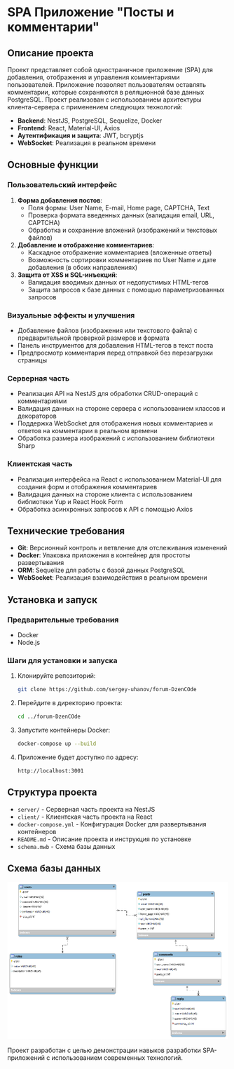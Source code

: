 # SPA Приложение "Посты и комментарии"

## Описание проекта

Проект представляет собой одностраничное приложение (SPA) для добавления, отображения и управления комментариями пользователей. Приложение позволяет пользователям оставлять комментарии, которые сохраняются в реляционной базе данных PostgreSQL. Проект реализован с использованием архитектуры клиента-сервера с применением следующих технологий:

- **Backend**: NestJS, PostgreSQL, Sequelize, Docker
- **Frontend**: React, Material-UI, Axios
- **Аутентификация и защита**: JWT, bcryptjs
- **WebSocket**: Реализация в реальном времени

## Основные функции

### Пользовательский интерфейс

1. **Форма добавления постов**:
   - Поля формы: User Name, E-mail, Home page, CAPTCHA, Text
   - Проверка формата введенных данных (валидация email, URL, CAPTCHA)
   - Обработка и сохранение вложений (изображений и текстовых файлов)
2. **Добавление и отображение комментариев**:
   - Каскадное отображение комментариев (вложенные ответы)
   - Возможность сортировки комментариев по User Name и дате добавления (в обоих направлениях)
3. **Защита от XSS и SQL-инъекций**:
   - Валидация вводимых данных от недопустимых HTML-тегов
   - Защита запросов к базе данных с помощью параметризованных запросов

### Визуальные эффекты и улучшения

- Добавление файлов (изображения или текстового файла) с предварительной проверкой размеров и формата
- Панель инструментов для добавления HTML-тегов в текст поста
- Предпросмотр комментария перед отправкой без перезагрузки страницы

### Серверная часть

- Реализация API на NestJS для обработки CRUD-операций с комментариями
- Валидация данных на стороне сервера с использованием классов и декораторов
- Поддержка WebSocket для отображения новых комментариев и ответов на комментарии в реальном времени
- Обработка размера изображений с использованием библиотеки Sharp

### Клиентская часть

- Реализация интерфейса на React с использованием Material-UI для создания форм и отображения комментариев
- Валидация данных на стороне клиента с использованием библиотеки Yup и React Hook Form
- Обработка асинхронных запросов к API с помощью Axios

## Технические требования

- **Git**: Версионный контроль и ветвление для отслеживания изменений
- **Docker**: Упаковка приложения в контейнер для простоты развертывания
- **ORM**: Sequelize для работы с базой данных PostgreSQL
- **WebSocket**: Реализация взаимодействия в реальном времени

## Установка и запуск

### Предварительные требования

- Docker
- Node.js

### Шаги для установки и запуска

1. Клонируйте репозиторий:

   ```bash
   git clone https://github.com/sergey-uhanov/forum-DzenCOde
   ```

2. Перейдите в директорию проекта:

   ```bash
   cd ../forum-DzenCOde
   ```

3. Запустите контейнеры Docker:

   ```bash
   docker-compose up --build
   ```

4. Приложение будет доступно по адресу:
   ```plaintext
   http://localhost:3001
   ```

## Структура проекта

- `server/` - Серверная часть проекта на NestJS
- `client/` - Клиентская часть проекта на React
- `docker-compose.yml` - Конфигурация Docker для развертывания контейнеров
- `README.md` - Описание проекта и инструкция по установке
- `schema.mwb` - Схема базы данных

## Схема базы данных

![Схема базы данных](schema.png)

Проект разработан с целью демонстрации навыков разработки SPA-приложений с использованием современных технологий.
